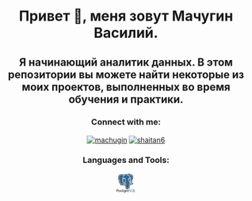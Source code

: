 <h1 align="center">Привет 👋, меня зовут Мачугин Василий.</h1>
<h2 align="center">Я начинающий аналитик данных. В этом репозитории вы можете найти некоторые из моих проектов, выполненных во время обучения и практики.</h2>

<h3 align="center">Connect with me:</h3>
<p align="center">
<a href="https://instagram.com/machugin" target="blank"><img align="center" src="https://raw.githubusercontent.com/rahuldkjain/github-profile-readme-generator/master/src/images/icons/Social/instagram.svg" alt="machugin" height="30" width="40" /></a>
<a href="https://discord.gg/shaitan6" target="blank"><img align="center" src="https://raw.githubusercontent.com/rahuldkjain/github-profile-readme-generator/master/src/images/icons/Social/discord.svg" alt="shaitan6" height="30" width="40" /></a>
</p>

<h3 align="center">Languages and Tools:</h3>
<p align="center"> <a href="https://www.postgresql.org" target="_blank" rel="noreferrer"> <img src="https://raw.githubusercontent.com/devicons/devicon/master/icons/postgresql/postgresql-original-wordmark.svg" alt="postgresql" width="40" height="40"/> </a> </p>
